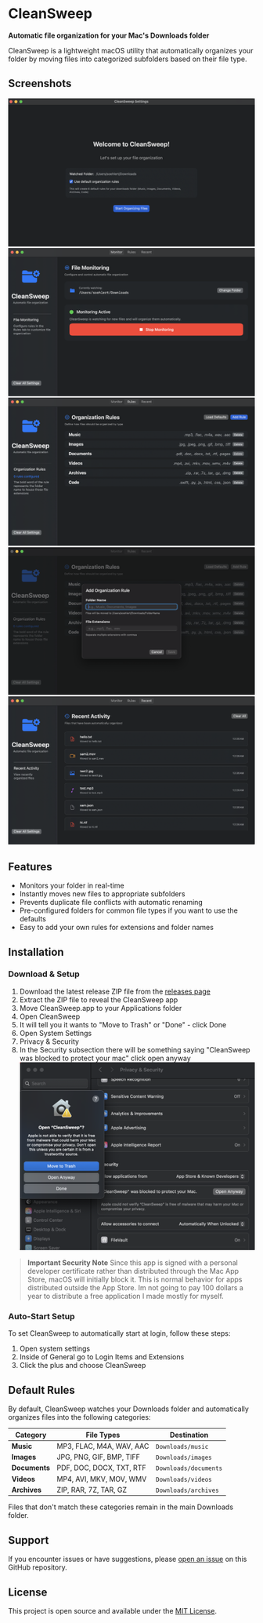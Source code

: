 # CleanSweep

**Automatic file organization for your Mac's Downloads folder**

CleanSweep is a lightweight macOS utility that automatically organizes your folder by moving files into categorized subfolders based on their file type.
                                    
## Screenshots
![Welcome Window](Images/welcome-window.png)
![Monitoring Window](Images/monitoring-window.png)
![Rules Window](Images/rules-window.png)
![Add Rule Window](Images/add-rules-window.png)
![Recent Activity Window](Images/recent-activity-window.png)

## Features
- Monitors your folder in real-time
- Instantly moves new files to appropriate subfolders
- Prevents duplicate file conflicts with automatic renaming
- Pre-configured folders for common file types if you want to use the defaults
- Easy to add your own rules for extensions and folder names


## Installation

### Download & Setup

1. Download the latest release ZIP file from the [releases page](../../releases)
2. Extract the ZIP file to reveal the CleanSweep app
3. Move CleanSweep.app to your Applications folder
4. Open CleanSweep
5. It will tell you it wants to "Move to Trash" or "Done" - click Done
6. Open System Settings
7. Privacy & Security
8. In the Security subsection there will be something saying "CleanSweep was blocked to protect your mac" click open anyway
![Opening Instructions](Images/open-instructions.png)

> **Important Security Note**
> Since this app is signed with a personal developer certificate rather than distributed through the Mac App Store, macOS will initially block it. This is normal behavior for apps distributed outside the App Store. Im not going to pay 100 dollars a year to distribute a free application I made mostly for myself. 

### Auto-Start Setup
To set CleanSweep to automatically start at login, follow these steps:
1. Open system settings
2. Inside of General go to Login Items and Extensions
3. Click the plus and choose CleanSweep

## Default Rules
By default, CleanSweep watches your Downloads folder and automatically organizes files into the following categories:

| Category | File Types | Destination |
|----------|------------|-------------|
| **Music** | MP3, FLAC, M4A, WAV, AAC | `Downloads/music` |
| **Images** | JPG, PNG, GIF, BMP, TIFF | `Downloads/images` |
| **Documents** | PDF, DOC, DOCX, TXT, RTF | `Downloads/documents` |
| **Videos** | MP4, AVI, MKV, MOV, WMV | `Downloads/videos` |
| **Archives** | ZIP, RAR, 7Z, TAR, GZ | `Downloads/archives` |

Files that don't match these categories remain in the main Downloads folder.

## Support

If you encounter issues or have suggestions, please [open an issue](../../issues) on this GitHub repository.

## License

This project is open source and available under the [MIT License](LICENSE).
